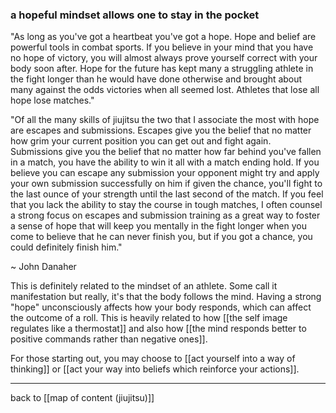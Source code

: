 ### a hopeful mindset allows one to stay in the pocket

"As long as you've got a heartbeat you've got a hope. Hope and belief are powerful tools in combat sports. If you believe in your mind that you have no hope of victory, you will almost always prove yourself correct with your body soon after. Hope for the future has kept many a struggling athlete in the fight longer than he would have done otherwise and brought about many against the odds victories when all seemed lost. Athletes that lose all hope lose matches."

"Of all the many skills of jiujitsu the two that I associate the most with hope are escapes and submissions. Escapes give you the belief that no matter how grim your current position you can get out and fight again. Submissions give you the belief that no matter how far behind you've fallen in a match, you have the ability to win it all with a match ending hold. If you believe you can escape any submission your opponent might try and apply your own submission successfully on him if given the chance, you'll fight to the last ounce of your strength until the last second of the match. If you feel that you lack the ability to stay the course in tough matches, I often counsel a strong focus on escapes and submission training as a great way to foster a sense of hope that will keep you mentally in the fight longer when you come to believe that he can never finish you, but if you got a chance, you could definitely finish him."

~ John Danaher

This is definitely related to the mindset of an athlete. Some call it manifestation but really, it's that the body follows the mind. Having a strong "hope" unconsciously affects how your body responds, which can affect the outcome of a roll. This is heavily related to how [[the self image regulates like a thermostat]] and also how [[the mind responds better to positive commands rather than negative ones]].

For those starting out, you may choose to [[act yourself into a way of thinking]] or [[act your way into beliefs which reinforce your actions]]. 

---

back to [[map of content (jiujitsu)]]